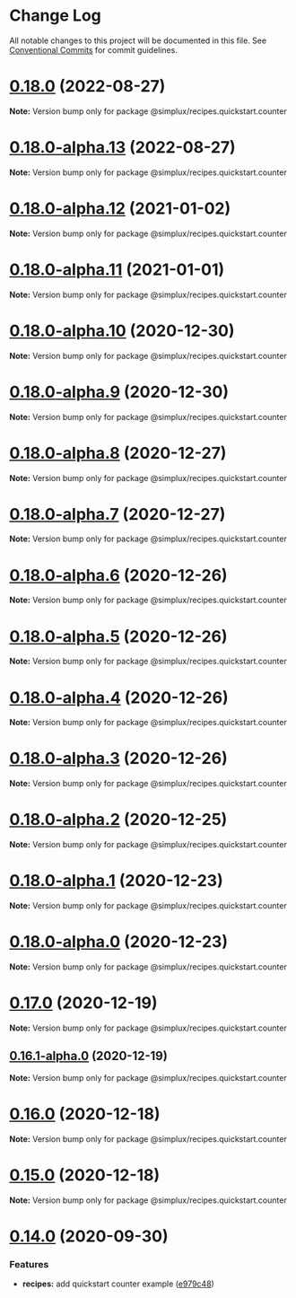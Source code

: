 # Change Log

All notable changes to this project will be documented in this file.
See [Conventional Commits](https://conventionalcommits.org) for commit guidelines.

# [0.18.0](https://github.com/MrWolfZ/simplux/compare/v0.18.0-alpha.13...v0.18.0) (2022-08-27)

**Note:** Version bump only for package @simplux/recipes.quickstart.counter





# [0.18.0-alpha.13](https://github.com/MrWolfZ/simplux/compare/v0.18.0-alpha.12...v0.18.0-alpha.13) (2022-08-27)

**Note:** Version bump only for package @simplux/recipes.quickstart.counter





# [0.18.0-alpha.12](https://github.com/MrWolfZ/simplux/compare/v0.18.0-alpha.11...v0.18.0-alpha.12) (2021-01-02)

**Note:** Version bump only for package @simplux/recipes.quickstart.counter





# [0.18.0-alpha.11](https://github.com/MrWolfZ/simplux/compare/v0.18.0-alpha.10...v0.18.0-alpha.11) (2021-01-01)

**Note:** Version bump only for package @simplux/recipes.quickstart.counter





# [0.18.0-alpha.10](https://github.com/MrWolfZ/simplux/compare/v0.18.0-alpha.9...v0.18.0-alpha.10) (2020-12-30)

**Note:** Version bump only for package @simplux/recipes.quickstart.counter





# [0.18.0-alpha.9](https://github.com/MrWolfZ/simplux/compare/v0.18.0-alpha.8...v0.18.0-alpha.9) (2020-12-30)

**Note:** Version bump only for package @simplux/recipes.quickstart.counter





# [0.18.0-alpha.8](https://github.com/MrWolfZ/simplux/compare/v0.18.0-alpha.7...v0.18.0-alpha.8) (2020-12-27)

**Note:** Version bump only for package @simplux/recipes.quickstart.counter





# [0.18.0-alpha.7](https://github.com/MrWolfZ/simplux/compare/v0.18.0-alpha.6...v0.18.0-alpha.7) (2020-12-27)

**Note:** Version bump only for package @simplux/recipes.quickstart.counter





# [0.18.0-alpha.6](https://github.com/MrWolfZ/simplux/compare/v0.18.0-alpha.5...v0.18.0-alpha.6) (2020-12-26)

**Note:** Version bump only for package @simplux/recipes.quickstart.counter





# [0.18.0-alpha.5](https://github.com/MrWolfZ/simplux/compare/v0.18.0-alpha.4...v0.18.0-alpha.5) (2020-12-26)

**Note:** Version bump only for package @simplux/recipes.quickstart.counter





# [0.18.0-alpha.4](https://github.com/MrWolfZ/simplux/compare/v0.18.0-alpha.3...v0.18.0-alpha.4) (2020-12-26)

**Note:** Version bump only for package @simplux/recipes.quickstart.counter





# [0.18.0-alpha.3](https://github.com/MrWolfZ/simplux/compare/v0.18.0-alpha.2...v0.18.0-alpha.3) (2020-12-26)

**Note:** Version bump only for package @simplux/recipes.quickstart.counter





# [0.18.0-alpha.2](https://github.com/MrWolfZ/simplux/compare/v0.18.0-alpha.1...v0.18.0-alpha.2) (2020-12-25)

**Note:** Version bump only for package @simplux/recipes.quickstart.counter





# [0.18.0-alpha.1](https://github.com/MrWolfZ/simplux/compare/v0.18.0-alpha.0...v0.18.0-alpha.1) (2020-12-23)

**Note:** Version bump only for package @simplux/recipes.quickstart.counter





# [0.18.0-alpha.0](https://github.com/MrWolfZ/simplux/compare/v0.17.0...v0.18.0-alpha.0) (2020-12-23)

**Note:** Version bump only for package @simplux/recipes.quickstart.counter





# [0.17.0](https://github.com/MrWolfZ/simplux/compare/v0.16.1-alpha.0...v0.17.0) (2020-12-19)

**Note:** Version bump only for package @simplux/recipes.quickstart.counter





## [0.16.1-alpha.0](https://github.com/MrWolfZ/simplux/compare/v0.16.0...v0.16.1-alpha.0) (2020-12-19)

**Note:** Version bump only for package @simplux/recipes.quickstart.counter





# [0.16.0](https://github.com/MrWolfZ/simplux/compare/v0.15.0...v0.16.0) (2020-12-18)

**Note:** Version bump only for package @simplux/recipes.quickstart.counter





# [0.15.0](https://github.com/MrWolfZ/simplux/compare/v0.14.0...v0.15.0) (2020-12-18)

**Note:** Version bump only for package @simplux/recipes.quickstart.counter





# [0.14.0](https://github.com/MrWolfZ/simplux/compare/v0.13.0...v0.14.0) (2020-09-30)


### Features

* **recipes:** add quickstart counter example ([e979c48](https://github.com/MrWolfZ/simplux/commit/e979c485436ce2ee188006647227c9e2a1c1ee39))
